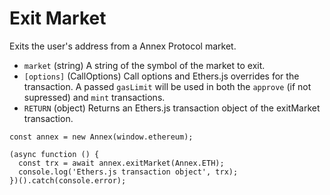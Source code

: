 # Exit Market

Exits the user's address from a Annex Protocol market.

* `market` \(string\) A string of the symbol of the market to exit.
* `[options]` \(CallOptions\) Call options and Ethers.js overrides for the transaction. A passed `gasLimit` will be used in both the `approve` \(if not supressed\) and `mint` transactions.
* `RETURN` \(object\) Returns an Ethers.js transaction object of the exitMarket transaction.

```text
const annex = new Annex(window.ethereum);

(async function () {
  const trx = await annex.exitMarket(Annex.ETH);
  console.log('Ethers.js transaction object', trx);
})().catch(console.error);
```



